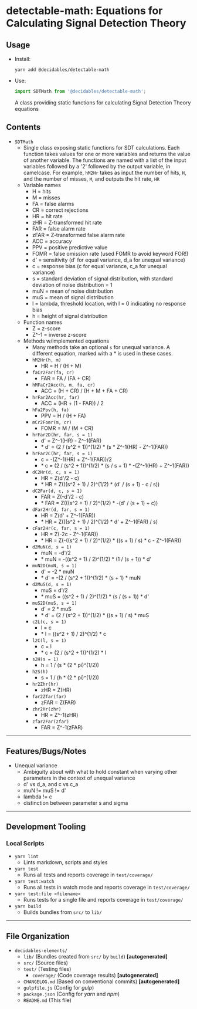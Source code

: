 <!--lint ignore first-heading-level -->

# detectable-math: Equations for Calculating Signal Detection Theory

## Usage

- Install:
  ```shell
  yarn add @decidables/detectable-math
  ```
- Use:
  ```javascript
  import SDTMath from '@decidables/detectable-math';
  ```
  A class providing static functions for calculating Signal Detection Theory equations

## Contents

- `SDTMath`
  - Single class exposing static functions for SDT calculations. Each function takes values for one
    or more variables and returns the value of another variable. The functions are named with a list
    of the input variables followed by a '2' followed by the output variable, in camelcase. For
    example, `hM2Hr` takes as input the number of hits, `H`, and the number of misses, `M`, and
    outputs the hit rate, `HR`
  - Variable names
    - H = hits
    - M = misses
    - FA = false alarms
    - CR = correct rejections
    - HR = hit rate
    - zHR = Z-transformed hit rate
    - FAR = false alarm rate
    - zFAR = Z-transformed false alarm rate
    - ACC = accuracy
    - PPV = positive predictive value
    - FOMR = false omission rate (used FOMR to avoid keyword FOR!)
    - d' = sensitivity (d' for equal variance, d_a for unequal variance)
    - c = response bias (c for equal variance, c_a for unequal variance)
    - s = standard deviation of signal distribution,
      with standard deviation of noise distribution = 1
    - muN = mean of noise distribution
    - muS = mean of signal distribution
    - l = lambda, threshold location, with l = 0 indicating no response bias
    - h = height of signal distribution
  - Function names
    - Z = z-score
    - Z^-1 = inverse z-score
  - Methods w/implemented equations
    - Many methods take an optional `s` for unequal variance. A different equation, marked with a *
      is used in these cases.
    - `hM2Hr(h, m)`
      - HR = H / (H + M)
    - `faCr2Far(fa, cr)`
      - FAR = FA / (FA + CR)
    - `hMFaCr2Acc(h, m, fa, cr)`
      - ACC = (H + CR) / (H + M + FA + CR)
    - `hrFar2Acc(hr, far)`
      - ACC = (HR + (1 - FAR)) / 2
    - `hFa2Ppv(h, fa)`
      - PPV = H / (H + FA)
    - `mCr2Fomr(m, cr)`
      - FOMR = M / (M + CR)
    - `hrFar2D(hr, far, s = 1)`
      - d' = Z^-1(HR) - Z^-1(FAR)
      - \* d' = (2 / (s^2 + 1))^(1/2) * (s * Z^-1(HR) - Z^-1(FAR))
    - `hrFar2C(hr, far, s = 1)`
      - c = -(Z^-1(HR) + Z^-1(FAR))/2
      - \* c = (2 / (s^2 + 1))^(1/2) * (s / s + 1) * -(Z^-1(HR) + Z^-1(FAR))
    - `dC2Hr(d, c, s = 1)`
      - HR = Z(d'/2 - c)
      - \* HR = Z(((s^2 + 1) / 2)^(1/2) * (d' / (s + 1) - c / s))
    - `dC2Far(d, c, s = 1)`
      - FAR = Z(-d'/2 - c)
      - \* FAR = Z(((s^2 + 1) / 2)^(1/2) * -(d' / (s + 1) + c))
    - `dFar2Hr(d, far, s = 1)`
      - HR = Z(d' + Z^-1(FAR))
      - \* HR = Z(((s^2 + 1) / 2)^(1/2) * d' + Z^-1(FAR) / s)
    - `cFar2Hr(c, far, s = 1)`
      - HR = Z(-2c - Z^-1(FAR))
      - \* HR = Z(-((s^2 + 1) / 2)^(1/2) * ((s + 1) / s) * c - Z^-1(FAR))
    - `d2MuN(d, s = 1)`
      - muN = -d'/2
      - \* muN = -((s^2 + 1) / 2)^(1/2) * (1 / (s + 1)) * d'
    - `muN2D(muN, s = 1)`
      - d' = -2 * muN
      - \* d' = -(2 / (s^2 + 1))^(1/2) * (s + 1) * muN
    - `d2MuS(d, s = 1)`
      - muS = d'/2
      - \* muS = ((s^2 + 1) / 2)^(1/2) * (s / (s + 1)) * d'
    - `muS2D(muS, s = 1)`
      - d' = 2 * muS
      - \* d' = (2 / (s^2 + 1))^(1/2) * ((s + 1) / s) * muS
    - `c2L(c, s = 1)`
      - l = c
      - \* l = ((s^2 + 1) / 2)^(1/2) * c
    - `l2C(l, s = 1)`
      - c = l
      - \* c = (2 / (s^2 + 1))^(1/2) * l
    - `s2H(s = 1)`
      - h = 1 / (s * (2 * pi)^(1/2))
    - `h2S(h)`
      - s = 1 / (h * (2 * pi)^(1/2))
    - `hr2Zhr(hr)`
      - zHR = Z(HR)
    - `far2Zfar(far)`
      - zFAR = Z(FAR)
    - `zhr2Hr(zhr)`
      - HR = Z^-1(zHR)
    - `zfar2Far(zfar)`
      - FAR = Z^-1(zFAR)

---

## Features/Bugs/Notes

- Unequal variance
  - Ambiguity about with what to hold constant when varying other parameters in the
    context of unequal variance
  - d' vs d_a, and c vs c_a
  - muN != muS != d'
  - lambda != c
  - distinction between parameter s and sigma

---

## Development Tooling

### Local Scripts

- `yarn lint`
  - Lints markdown, scripts and styles
- `yarn test`
  - Runs all tests and reports coverage in `test/coverage/`
- `yarn test:watch`
  - Runs all tests in watch mode and reports coverage in `test/coverage/`
- `yarn test:file <filename>`
  - Runs tests for a single file and reports coverage in `test/coverage/`
- `yarn build`
  - Builds bundles from `src/` to `lib/`

---

## File Organization

- `decidables-elements/`
  - `lib/` (Bundles created from `src/` by `build`) **\[autogenerated\]**
  - `src/` (Source files)
  - `test/` (Testing files)
    - `coverage/` (Code coverage results) **\[autogenerated\]**
  - `CHANGELOG.md` (Based on conventional commits) **\[autogenerated\]**
  - `gulpfile.js` (Config for *gulp*)
  - `package.json` (Config for *yarn* and *npm*)
  - `README.md` (This file)
